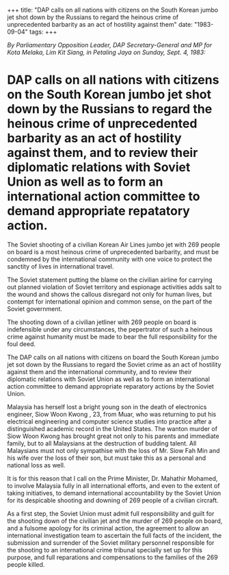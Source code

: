 +++ 
title: "DAP calls on all nations with citizens on the South Korean jumbo jet shot down by the Russians to regard the heinous crime of unprecedented barbarity as an act of hostility against them"
date: "1983-09-04"
tags:
+++

_By Parliamentary Opposition Leader, DAP Secretary-General and MP for Kota Melaka, Lim Kit Siang, in Petaling Jaya on Sunday, Sept. 4, 1983:_

# DAP calls on all nations with citizens on the South Korean jumbo jet shot down by the Russians to regard the heinous crime of unprecedented barbarity as an act of hostility against them, and to review their diplomatic relations with Soviet Union as well as to form an international action committee to demand appropriate repatatory action.

The Soviet shooting of a civilian Korean Air Lines jumbo jet with 269 people on board is a most heinous crime of unprecedented barbarity, and must be condemned by the international community with one voice to protect the sanctity of lives in international travel.</u>

The Soviet statement putting the blame on the civilian airline for carrying out planned violation of Soviet territory and espionage activities adds salt to the wound and shows the callous disregard not only for human lives, but contempt for international opinion  and common sense, on the part of the Soviet government.

The shooting down of a civilian jetliner with 269 people on board is indefensible under any circumstances, the pepertrator of such a heinous crime against humanity must be made to bear the full responsibility for the foul deed.

The DAP calls on all nations with citizens on board the South Korean jumbo jet sot down by the Russians to regard the Soviet crime as an act of hostility against them and the international community, and to review their diplomatic relations with Soviet Union as well as to form an international action committee to demand appropriate reparatory actions by the Soviet Union.

Malaysia has herself lost a bright young son in the death of electronics engineer, Siow Woon Kwong , 23, from Muar, who was returning to put his electrical engineering and computer science studies into practice after a distinguished academic record in the United States. The wanton murder of Siow Woon Kwong has brought great not only to his parents and immediate family, but to all Malaysians at the destruction of budding talent. All Malaysians must not only sympathise with the loss of Mr. Siow Fah Min and his wife over the loss of their son, but must take this as a personal and national loss as well.

It is for this reason that I call on the Prime Minister, Dr. Mahathir Mohamed, to involve Malaysia fully in all international efforts, and even to the extent of taking initiatives, to demand international accountability by the Soviet Union for its despicable shooting and downing of 269 people of a civilian circraft.

As a first step, the Soviet Union must admit full responsibility and guilt for the shooting down of the civilian jet and the murder of 269 people on board, and a fulsome apology for its criminal action, the agreement to allow an international investigation team to ascertain the full facts of the incident, the submission and surrender of the Soviet military personnel responsible for the shooting to an international crime tribunal specially set up for this purpose, and full reparations and compensations to the families of the 269 people killed.
 
